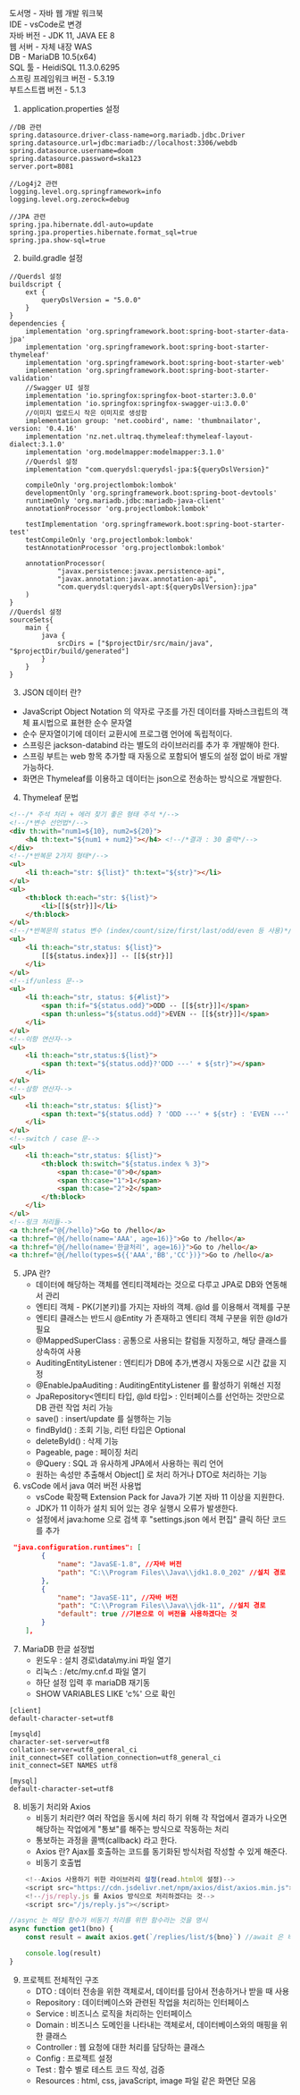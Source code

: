 도서명 - 자바 웹 개발 워크북  
IDE -  vsCode로 변경  
자바 버전 - JDK 11, JAVA EE 8  
웹 서버 - 자체 내장 WAS   
DB - MariaDB 10.5(x64)  
SQL 툴 - HeidiSQL 11.3.0.6295  
스프링 프레임워크 버전 - 5.3.19  
부트스트랩 버전 - 5.1.3  

1. application.properties 설정
```
//DB 관련
spring.datasource.driver-class-name=org.mariadb.jdbc.Driver
spring.datasource.url=jdbc:mariadb://localhost:3306/webdb
spring.datasource.username=doom
spring.datasource.password=ska123
server.port=8081

//Log4j2 관련
logging.level.org.springframework=info
logging.level.org.zerock=debug

//JPA 관련
spring.jpa.hibernate.ddl-auto=update
spring.jpa.properties.hibernate.format_sql=true
spring.jpa.show-sql=true
```
2. build.gradle 설정
```
//Querdsl 설정
buildscript {
	ext {
		queryDslVersion = "5.0.0"
	}
}
dependencies {
	implementation 'org.springframework.boot:spring-boot-starter-data-jpa'
	implementation 'org.springframework.boot:spring-boot-starter-thymeleaf'
	implementation 'org.springframework.boot:spring-boot-starter-web'
    implementation 'org.springframework.boot:spring-boot-starter-validation'
    //Swagger UI 설정
    implementation 'io.springfox:springfox-boot-starter:3.0.0'
	implementation 'io.springfox:springfox-swagger-ui:3.0.0'
    //이미지 업로드시 작은 이미지로 생성함
    implementation group: 'net.coobird', name: 'thumbnailator', version: '0.4.16'
    implementation 'nz.net.ultraq.thymeleaf:thymeleaf-layout-dialect:3.1.0'
    implementation 'org.modelmapper:modelmapper:3.1.0'
    //Querdsl 설정
	implementation "com.querydsl:querydsl-jpa:${queryDslVersion}"

	compileOnly 'org.projectlombok:lombok'
	developmentOnly 'org.springframework.boot:spring-boot-devtools'
	runtimeOnly 'org.mariadb.jdbc:mariadb-java-client'
	annotationProcessor 'org.projectlombok:lombok'

	testImplementation 'org.springframework.boot:spring-boot-starter-test'
	testCompileOnly 'org.projectlombok:lombok'
	testAnnotationProcessor 'org.projectlombok:lombok'
	
	annotationProcessor(
			"javax.persistence:javax.persistence-api",
			"javax.annotation:javax.annotation-api",
			"com.querydsl:querydsl-apt:${queryDslVersion}:jpa"
	)
}
//Querdsl 설정
sourceSets{
	main {
		java {
			srcDirs = ["$projectDir/src/main/java", "$projectDir/build/generated"]
		}
	}
}
```
3. JSON 데이터 란?
  * JavaScript Object Notation 의 약자로 구조를 가진 데이터를 자바스크립트의 객체 표시법으로 표현한 순수 문자열 
  * 순수 문자열이기에 데이터 교환시에 프로그램 언어에 독립적이다.
  * 스프링은 jackson-databind 라는 별도의 라이브러리를 추가 후 개발해야 한다.
  * 스프링 부트는 web 항목 추가할 때 자동으로 포함되어 별도의 설정 없이 바로 개발 가능하다.
  * 화면은 Thymeleaf를 이용하고 데이터는 json으로 전송하는 방식으로 개발한다.

4. Thymeleaf 문법
```html
<!--/* 주석 처리 + 에러 찾기 좋은 형태 주석 */-->
<!--/*변수 선언법*/-->
<div th:with="num1=${10}, num2=${20}">
    <h4 th:text="${num1 + num2}"></h4> <!--/*결과 : 30 출력*/-->
</div>
<!--/*반복문 2가지 형태*/-->
<ul>
    <li th:each="str: ${list}" th:text="${str}"></li>
</ul>
<ul>
    <th:block th:each="str: ${list}">
        <li>[[${str}]]</li>
    </th:block>
</ul>
<!--/*반복문의 status 변수 (index/count/size/first/last/odd/even 등 사용)*/-->
<ul>
    <li th:each="str,status: ${list}">
        [[${status.index}]] -- [[${str}]]
    </li>
</ul>
<!--if/unless 문-->
<ul>
    <li th:each="str, status: ${#list}">
        <span th:if="${status.odd}">ODD -- [[${str}]]</span>
        <span th:unless="${status.odd}">EVEN -- [[${str}]]</span>
    </li>
</ul>
<!--이항 연산자-->
<ul>
    <li th:each="str,status:${list}">
        <span th:text="${status.odd}?'ODD ---' + ${str}"></span>
    </li>
</ul>
<!--삼항 연산자-->
<ul>
    <li th:each="str,status: ${list}">
        <span th:text="${status.odd} ? 'ODD ---' + ${str} : 'EVEN ---' +${str}"></span>
    </li>
</ul>
<!--switch / case 문-->
<ul>
    <li th:each="str,status: ${list}">
        <th:block th:switch="${status.index % 3}">
            <span th:case="0">0</span>
            <span th:case="1">1</span>
            <span th:case="2">2</span>
        </th:block>
    </li>
</ul>
<!--링크 처리들-->
<a th:href="@{/hello}">Go to /hello</a>
<a th:href="@{/hello(name='AAA', age=16)}">Go to /hello</a>
<a th:href="@{/hello(name='한글처리', age=16)}">Go to /hello</a>
<a th:href="@{/hello(types=${{'AAA','BB','CC'})}">Go to /hello</a>
```
5. JPA 란?
    * 데이터에 해당하는 객체를 엔티티객체라는 것으로 다루고 JPA로 DB와 연동해서 관리
    * 엔티티 객체 - PK(기본키)를 가지는 자바의 객체. @Id 를 이용해서 객체를 구분
    * 엔티티 클래스는 반드시 @Entity 가 존재하고 엔티티 객체 구분을 위한 @Id가 필요
    * @MappedSuperClass : 공통으로 사용되는 칼럼들 지정하고, 해당 클래스를 상속하여 사용
    * AuditingEntityListener : 엔티티가 DB에 추가,변경시 자동으로 시간 값을 지정
    * @EnableJpaAuditing : AuditingEntityListener 를 활성하기 위해선 지정
    * JpaRepository<엔티티 타입, @Id 타입> : 인터페이스를 선언하는 것만으로 DB 관련 작업 처리 가능
    * save() : insert/update 를 실행하는 기능 
    * findById() : 조회 기능, 리턴 타입은 Optional<T>
    * deleteById() : 삭제 기능
    * Pageable, page<E> : 페이징 처리 
    * @Query : SQL 과 유사하게 JPA에서 사용하는 쿼리 언어
    * 원하는 속성만 추출해서 Object[] 로 처리 하거나 DTO로 처리하는 기능
6. vsCode 에서 java 여러 버전 사용법 
    * vsCode 확장팩 Extension Pack for Java가 기본 자바 11 이상을 지원한다.
    * JDK가 11 이하가 설치 되어 있는 경우 실행시 오류가 발생한다.
    * 설정에서 java:home 으로 검색 후 "settings.json 에서 편집" 클릭 하단 코드를 추가 
```json
 "java.configuration.runtimes": [
        {
            "name": "JavaSE-1.8", //자바 버전
            "path": "C:\\Program Files\\Java\\jdk1.8.0_202" //설치 경로
        },
        {
            "name": "JavaSE-11", //자바 버전
            "path": "C:\\Program Files\\Java\\jdk-11", //설치 경로
            "default": true //기본으로 이 버전을 사용하겠다는 것
        }
    ],
```     
7. MariaDB 한글 설정법
    * 윈도우 : 설치 경로\data\my.ini 파일 열기
    * 리눅스 : /etc/my.cnf.d 파일 열기 
    * 하단 설정 입력 후 mariaDB 재기동
    * SHOW VARIABLES LIKE 'c%' 으로 확인
```text
[client]
default-character-set=utf8

[mysqld]
character-set-server=utf8
collation-server=utf8_general_ci
init_connect=SET collation_connection=utf8_general_ci
init_connect=SET NAMES utf8

[mysql]
default-character-set=utf8
```
8. 비동기 처리와 Axios 
    * 비동기 처리란? 여러 작업을 동시에 처리 하기 위해 각 작업에서 결과가 나오면 해당하는 작업에게 "통보"를 해주는 방식으로 작동하는 처리 
    * 통보하는 과정을 콜백(callback) 라고 한다.
    * Axios 란? Ajax를 호출하는 코드를 동기화된 방식처럼 작성할 수 있게 해준다.
    * 비동기 호출법
```js
    <!--Axios 사용하기 위한 라이브러리 설정(read.html에 설정)-->
    <script src="https://cdn.jsdelivr.net/npm/axios/dist/axios.min.js"></script>
    <!--/js/reply.js 를 Axios 방식으로 처리하겠다는 것-->
    <script src="/js/reply.js"></script>
``` 
```js
//async 는 해당 함수가 비동기 처리를 위한 함수라는 것을 명시
async function get1(bno) {
    const result = await axios.get(`/replies/list/${bno}`) //await 은 비동기 호출하는 부분을 명시

    console.log(result)
}
```
9. 프로젝트 전체적인 구조
    * DTO : 데이터 전송을 위한 객체로서, 데이터를 담아서 전송하거나 받을 때 사용
    * Repository : 데이터베이스와 관련된 작업을 처리하는 인터페이스
    * Service : 비즈니스 로직을 처리하는 인터페이스
    * Domain : 비즈니스 도메인을 나타내는 객체로서, 데이터베이스와의 매핑을 위한 클래스
    * Controller : 웹 요청에 대한 처리를 담당하는 클래스
    * Config : 프로젝트 설정
    * Test : 함수 별로 테스트 코드 작성, 검증
    * Resources : html, css, javaScript, image 파일 같은 화면단 모음